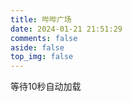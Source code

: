 ```yaml
---
title: 哔哔广场
date: 2024-01-21 21:51:29
comments: false
aside: false
top_img: false
---
```

<div id="memosbbs">等待10秒自动加载</div>
<script>
function loadbbs(){$.get("/bbs/bbs.html",function(data){$("#memosbbs").html(data);});}
setTimeout("loadbbs()",10000); 
</script>